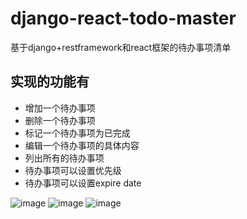 # django-react-todo-master
基于django+restframework和react框架的待办事项清单
## 实现的功能有
* 增加一个待办事项
* 删除一个待办事项
* 标记一个待办事项为已完成
* 编辑一个待办事项的具体内容
* 列出所有的待办事项
* 待办事项可以设置优先级
* 待办事项可以设置expire date

![image](https://github.com/huosanghuakai/django-react-todo-master/master/2018-08-05_22-46-36.gif)
![image](https://github.com/huosanghuakai/django-react-todo-master/master/2018-08-05_22-32-34.gif)
![image](https://github.com/huosanghuakai/django-react-todo-master/master/2018-08-05_22-37-34.gif)
